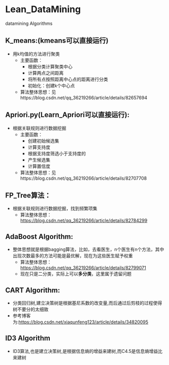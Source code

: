 # Lean_DataMining
datamining Algorithms

## K_means:(kmeans可以直接运行)
* 用k均值的方法进行聚类
  - 主要函数：
    + 根据分类计算聚类中心
    + 计算两点之间距离
    + 将所有点按照距离中心点的距离进行分类
    + 初始化：创建k个中心点
  - 算法整体思想：见https://blog.csdn.net/qq_36219266/article/details/82657694
## Apriori.py(Learn_Apriori可以直接运行):
* 根据关联规则进行数据挖掘
  - 主要函数：
    + 创建初始候选集
    + 计算支持度
    + 根据支持度筛选小于支持度的
    + 产生候选集
    + 计算置信度
  - 算法整体思想：见https://blog.csdn.net/qq_36219266/article/details/82707708
## FP_Tree算法：
* 根据关联规则进行数据挖掘，找到频繁项集
  - 算法整体思想：https://blog.csdn.net/qq_36219266/article/details/82784299
## AdaBoost Algorithm:
* 整体思想就是根据bagging算法，比如，去看医生，n个医生有n个方法，其中出现次数最多的方法可能是最优解，现在为这些医生赋予权重
  - 算法整体思想：https://blog.csdn.net/qq_36219266/article/details/82799071
  - 现在只是二分类，实际上可以**多分类**，这里属于遗留问题
## CART Algorithm:
* 分类回归树,建立决策树是根据基尼系数的改变量,而后通过后剪枝的过程使得树不要分的太细致
* 参考博客为:https://blog.csdn.net/xiaqunfeng123/article/details/34820095
## ID3 Algorithm
* ID3算法,也是建立决策树,是根据信息熵的增益来建树,而C4.5是信息熵增益比来建树
    

